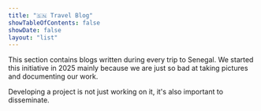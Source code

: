 ```yaml
---
title: "🇸🇳 Travel Blog"
showTableOfContents: false
showDate: false
layout: "list"
---
```


This section contains blogs written during every trip to Senegal. We started this initiative in 2025 mainly because we are just so bad at taking pictures and documenting our work.

Developing a project is not just working on it, it's also important to disseminate.